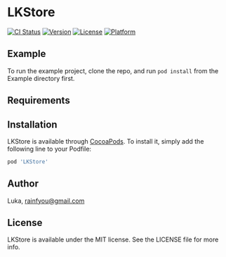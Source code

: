 # LKStore

[![CI Status](https://img.shields.io/travis/Luka/LKStore.svg?style=flat)](https://travis-ci.org/Luka/LKStore)
[![Version](https://img.shields.io/cocoapods/v/LKStore.svg?style=flat)](https://cocoapods.org/pods/LKStore)
[![License](https://img.shields.io/cocoapods/l/LKStore.svg?style=flat)](https://cocoapods.org/pods/LKStore)
[![Platform](https://img.shields.io/cocoapods/p/LKStore.svg?style=flat)](https://cocoapods.org/pods/LKStore)

## Example

To run the example project, clone the repo, and run `pod install` from the Example directory first.

## Requirements

## Installation

LKStore is available through [CocoaPods](https://cocoapods.org). To install
it, simply add the following line to your Podfile:

```ruby
pod 'LKStore'
```

## Author

Luka, rainfyou@gmail.com

## License

LKStore is available under the MIT license. See the LICENSE file for more info.
